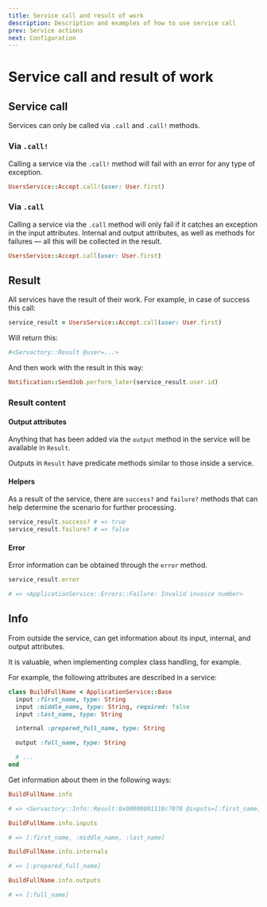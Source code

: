```yaml
---
title: Service call and result of work
description: Description and examples of how to use service call
prev: Service actions
next: Configuration
---
```


# Service call and result of work

## Service call

Services can only be called via `.call` and `.call!` methods.

### Via `.call!`

Calling a service via the `.call!` method will fail with an error for any type of exception.

```ruby
UsersService::Accept.call!(user: User.first)
```

### Via `.call`

Calling a service via the `.call` method will only fail if it catches an exception in the input attributes.
Internal and output attributes, as well as methods for failures — all this will be collected in the result.

```ruby
UsersService::Accept.call(user: User.first)
```

## Result

All services have the result of their work. For example, in case of success this call:

```ruby
service_result = UsersService::Accept.call(user: User.first)
```

Will return this:

```ruby
#<Servactory::Result @user=...>
```

And then work with the result in this way:

```ruby
Notification::SendJob.perform_later(service_result.user.id)
```

### Result content

#### Output attributes

Anything that has been added via the `output` method in the service will be available in `Result`.

Outputs in `Result` have predicate methods similar to those inside a service.

#### Helpers

As a result of the service, there are `success?` and `failure?` methods that can help determine the scenario for further processing.

```ruby
service_result.success? # => true
service_result.failure? # => false
```

#### Error

Error information can be obtained through the `error` method.

```ruby
service_result.error

# => <ApplicationService::Errors::Failure: Invalid invoice number>
```

## Info

From outside the service, can get information about its input, internal, and output attributes.

It is valuable, when implementing complex class handling, for example.

For example, the following attributes are described in a service:

```ruby
class BuildFullName < ApplicationService::Base
  input :first_name, type: String
  input :middle_name, type: String, required: false
  input :last_name, type: String

  internal :prepared_full_name, type: String

  output :full_name, type: String

  # ...
end
```

Get information about them in the following ways:

```ruby
BuildFullName.info

# => <Servactory::Info::Result:0x00000001118c7078 @inputs=[:first_name, :middle_name, :last_name], @internals=[:prepared_full_name], @outputs=[:full_name]>
```

```ruby
BuildFullName.info.inputs

# => [:first_name, :middle_name, :last_name]
```

```ruby
BuildFullName.info.internals

# => [:prepared_full_name]
```

```ruby
BuildFullName.info.outputs

# => [:full_name]
```
